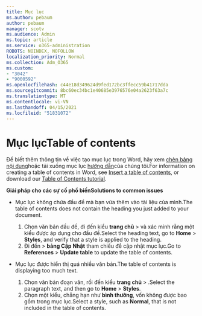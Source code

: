 ```yaml
---
title: Mục lục
ms.author: pebaum
author: pebaum
manager: scotv
ms.audience: Admin
ms.topic: article
ms.service: o365-administration
ROBOTS: NOINDEX, NOFOLLOW
localization_priority: Normal
ms.collection: Adm_O365
ms.custom:
- "3042"
- "9000592"
ms.openlocfilehash: c44e18d349624d9fed172bc3ffecc59b41717dda
ms.sourcegitcommit: 8bc60ec34bc1e40685e3976576e04a2623f63a7c
ms.translationtype: MT
ms.contentlocale: vi-VN
ms.lasthandoff: 04/15/2021
ms.locfileid: "51831072"
---
```

# <a name="table-of-contents"></a><span data-ttu-id="b6b9f-102">Mục lục</span><span class="sxs-lookup"><span data-stu-id="b6b9f-102">Table of contents</span></span>

<span data-ttu-id="b6b9f-103">Để biết thêm thông tin về việc tạo mục lục trong Word, hãy xem [chèn bảng nội dung](https://support.office.com/article/882e8564-0edb-435e-84b5-1d8552ccf0c0)hoặc tải xuống mục lục [hướng dẫn](https://go.microsoft.com/fwlink/?linkid=2065106)của chúng tôi.</span><span class="sxs-lookup"><span data-stu-id="b6b9f-103">For information on creating a table of contents in Word, see [Insert a table of contents](https://support.office.com/article/882e8564-0edb-435e-84b5-1d8552ccf0c0), or download our [Table of Contents tutorial](https://go.microsoft.com/fwlink/?linkid=2065106).</span></span>

<span data-ttu-id="b6b9f-104">**Giải pháp cho các sự cố phổ biến**</span><span class="sxs-lookup"><span data-stu-id="b6b9f-104">**Solutions to common issues**</span></span>

- <span data-ttu-id="b6b9f-105">Mục lục không chứa đầu đề mà bạn vừa thêm vào tài liệu của mình.</span><span class="sxs-lookup"><span data-stu-id="b6b9f-105">The table of contents does not contain the heading you just added to your document.</span></span>
  1. <span data-ttu-id="b6b9f-106">Chọn văn bản đầu đề, đi đến kiểu **trang chủ**  >  và xác minh rằng một kiểu được áp dụng cho đầu đề.</span><span class="sxs-lookup"><span data-stu-id="b6b9f-106">Select the heading text, go to **Home** > **Styles**, and verify that a style is applied to the heading.</span></span>
  2. <span data-ttu-id="b6b9f-107">Đi đến   >  **bảng Cập Nhật** tham chiếu để cập nhật mục lục.</span><span class="sxs-lookup"><span data-stu-id="b6b9f-107">Go to **References** > **Update table** to update the table of contents.</span></span>

- <span data-ttu-id="b6b9f-108">Mục lục được hiển thị quá nhiều văn bản.</span><span class="sxs-lookup"><span data-stu-id="b6b9f-108">The table of contents is displaying too much text.</span></span> 
  1. <span data-ttu-id="b6b9f-109">Chọn văn bản đoạn văn, rồi đến kiểu **trang chủ**  >  .</span><span class="sxs-lookup"><span data-stu-id="b6b9f-109">Select the paragraph text, and then go to **Home** > **Styles**.</span></span>
  2. <span data-ttu-id="b6b9f-110">Chọn một kiểu, chẳng hạn như **bình thường**, vốn không được bao gồm trong mục lục.</span><span class="sxs-lookup"><span data-stu-id="b6b9f-110">Select a style, such as **Normal**, that is not included in the table of contents.</span></span>